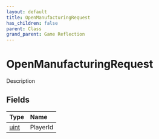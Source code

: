 ```yaml
---
layout: default
title: OpenManufacturingRequest
has_children: false
parent: Class
grand_parent: Game Reflection
---
```

# OpenManufacturingRequest
Description 

## Fields

| Type | Name |
|:----------|:--------------|
| [uint](/riftbreaker-wiki/docs/game-reflection/components/uint/) | PlayerId |

